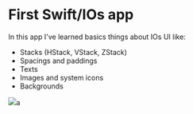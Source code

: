# First Swift/IOs app

In this app I've learned basics things about IOs UI like:

- Stacks (HStack, VStack, ZStack)
- Spacings and paddings
- Texts
- Images and system icons
- Backgrounds

<img src="./Screenshot 2024-12-10 at 4.41.12 PM.png">a
